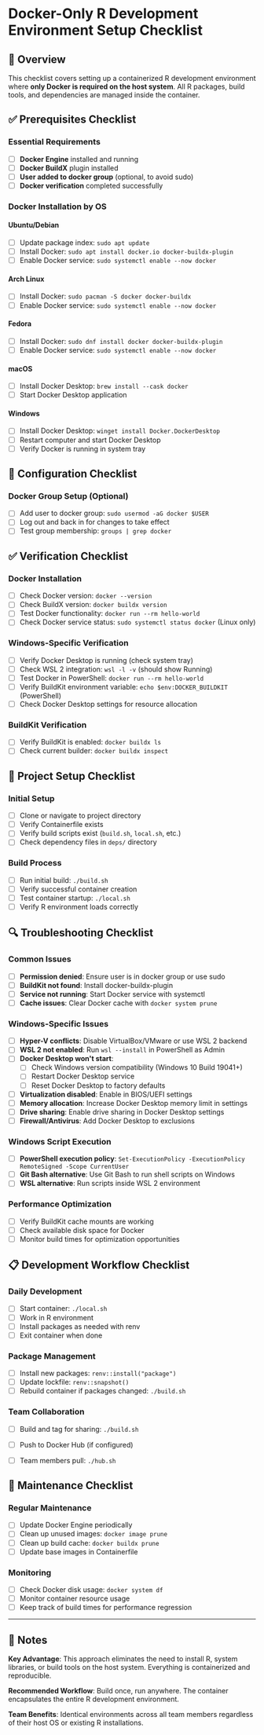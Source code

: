 # Docker-Only R Development Environment Setup Checklist

## 🎯 Overview
This checklist covers setting up a containerized R development environment where **only Docker is required on the host system**. All R packages, build tools, and dependencies are managed inside the container.

## ✅ Prerequisites Checklist

### Essential Requirements
- [ ] **Docker Engine** installed and running
- [ ] **Docker BuildX** plugin installed
- [ ] **User added to docker group** (optional, to avoid sudo)
- [ ] **Docker verification** completed successfully

### Docker Installation by OS

#### Ubuntu/Debian
- [ ] Update package index: `sudo apt update`
- [ ] Install Docker: `sudo apt install docker.io docker-buildx-plugin`
- [ ] Enable Docker service: `sudo systemctl enable --now docker`

#### Arch Linux
- [ ] Install Docker: `sudo pacman -S docker docker-buildx`
- [ ] Enable Docker service: `sudo systemctl enable --now docker`

#### Fedora
- [ ] Install Docker: `sudo dnf install docker docker-buildx-plugin`
- [ ] Enable Docker service: `sudo systemctl enable --now docker`

#### macOS
- [ ] Install Docker Desktop: `brew install --cask docker`
- [ ] Start Docker Desktop application

#### Windows
- [ ] Install Docker Desktop: `winget install Docker.DockerDesktop`
- [ ] Restart computer and start Docker Desktop
- [ ] Verify Docker is running in system tray

## 🔧 Configuration Checklist

### Docker Group Setup (Optional)
- [ ] Add user to docker group: `sudo usermod -aG docker $USER`
- [ ] Log out and back in for changes to take effect
- [ ] Test group membership: `groups | grep docker`

## ✅ Verification Checklist

### Docker Installation
- [ ] Check Docker version: `docker --version`
- [ ] Check BuildX version: `docker buildx version`
- [ ] Test Docker functionality: `docker run --rm hello-world`
- [ ] Check Docker service status: `sudo systemctl status docker` (Linux only)

### Windows-Specific Verification
- [ ] Verify Docker Desktop is running (check system tray)
- [ ] Check WSL 2 integration: `wsl -l -v` (should show Running)
- [ ] Test Docker in PowerShell: `docker run --rm hello-world`
- [ ] Verify BuildKit environment variable: `echo $env:DOCKER_BUILDKIT` (PowerShell)
- [ ] Check Docker Desktop settings for resource allocation

### BuildKit Verification
- [ ] Verify BuildKit is enabled: `docker buildx ls`
- [ ] Check current builder: `docker buildx inspect`

## 🚀 Project Setup Checklist

### Initial Setup
- [ ] Clone or navigate to project directory
- [ ] Verify Containerfile exists
- [ ] Verify build scripts exist (`build.sh`, `local.sh`, etc.)
- [ ] Check dependency files in `deps/` directory

### Build Process
- [ ] Run initial build: `./build.sh`
- [ ] Verify successful container creation
- [ ] Test container startup: `./local.sh`
- [ ] Verify R environment loads correctly

## 🔍 Troubleshooting Checklist

### Common Issues
- [ ] **Permission denied**: Ensure user is in docker group or use sudo
- [ ] **BuildKit not found**: Install docker-buildx-plugin
- [ ] **Service not running**: Start Docker service with systemctl
- [ ] **Cache issues**: Clear Docker cache with `docker system prune`

### Windows-Specific Issues
- [ ] **Hyper-V conflicts**: Disable VirtualBox/VMware or use WSL 2 backend
- [ ] **WSL 2 not enabled**: Run `wsl --install` in PowerShell as Admin
- [ ] **Docker Desktop won't start**: 
  - [ ] Check Windows version compatibility (Windows 10 Build 19041+)
  - [ ] Restart Docker Desktop service
  - [ ] Reset Docker Desktop to factory defaults
- [ ] **Virtualization disabled**: Enable in BIOS/UEFI settings
- [ ] **Memory allocation**: Increase Docker Desktop memory limit in settings
- [ ] **Drive sharing**: Enable drive sharing in Docker Desktop settings
- [ ] **Firewall/Antivirus**: Add Docker Desktop to exclusions

### Windows Script Execution
- [ ] **PowerShell execution policy**: `Set-ExecutionPolicy -ExecutionPolicy RemoteSigned -Scope CurrentUser`
- [ ] **Git Bash alternative**: Use Git Bash to run shell scripts on Windows
- [ ] **WSL alternative**: Run scripts inside WSL 2 environment

### Performance Optimization
- [ ] Verify BuildKit cache mounts are working
- [ ] Check available disk space for Docker
- [ ] Monitor build times for optimization opportunities

## 📋 Development Workflow Checklist

### Daily Development
- [ ] Start container: `./local.sh`
- [ ] Work in R environment
- [ ] Install packages as needed with renv
- [ ] Exit container when done

### Package Management
- [ ] Install new packages: `renv::install("package")`
- [ ] Update lockfile: `renv::snapshot()`
- [ ] Rebuild container if packages changed: `./build.sh`

### Team Collaboration
- [ ] Build and tag for sharing: `./build.sh`
- [ ] Push to Docker Hub (if configured)
- [ ] Team members pull: `./hub.sh`


## 🔄 Maintenance Checklist

### Regular Maintenance
- [ ] Update Docker Engine periodically
- [ ] Clean up unused images: `docker image prune`
- [ ] Clean up build cache: `docker buildx prune`
- [ ] Update base images in Containerfile

### Monitoring
- [ ] Check Docker disk usage: `docker system df`
- [ ] Monitor container resource usage
- [ ] Keep track of build times for performance regression

---

## 📝 Notes

**Key Advantage**: This approach eliminates the need to install R, system libraries, or build tools on the host system. Everything is containerized and reproducible.

**Recommended Workflow**: Build once, run anywhere. The container encapsulates the entire R development environment.

**Team Benefits**: Identical environments across all team members regardless of their host OS or existing R installations.
